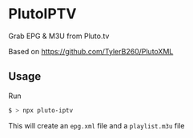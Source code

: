 # PlutoIPTV

Grab EPG &amp; M3U from Pluto.tv

Based on https://github.com/TylerB260/PlutoXML

## Usage

Run

```bash
$ > npx pluto-iptv
```

This will create an `epg.xml` file and a `playlist.m3u` file
